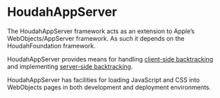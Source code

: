 # HoudahAppServer #

The HoudahAppServer framework acts as an extension to Apple’s WebObjects/AppServer framework. As such it depends on the HoudahFoundation framework.

HoudahAppServer provides means for handling [client-side backtracking](ClientSideBacktracking.md) and implementing [server-side backtracking](ServerSideBacktracking.md).

HoudahAppServer has facilities for loading JavaScript and CSS into WebObjects pages in both development and deployment environments.
